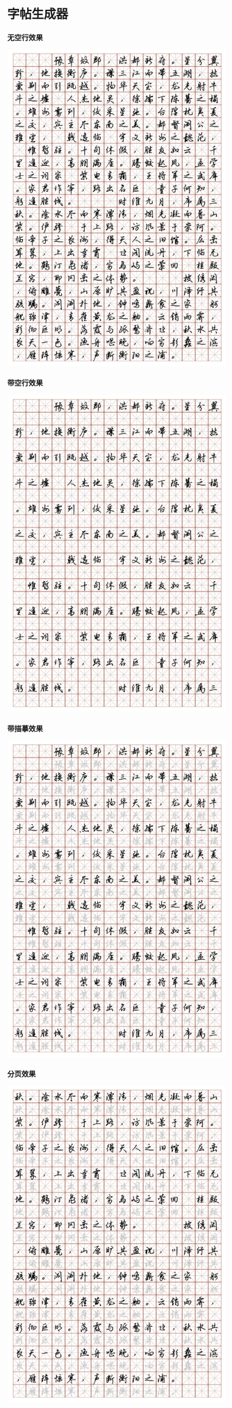 字帖生成器
==========

### 无空行效果
![](./images/eg1.png)

### 带空行效果
![](./images/eg2.png)

### 带描摹效果
![](./images/eg3.png)

### 分页效果
![](./images/eg4.png)